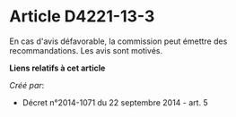 # Article D4221-13-3

En cas d'avis défavorable, la commission peut émettre des recommandations. Les avis sont motivés.

**Liens relatifs à cet article**

_Créé par_:

  - Décret n°2014-1071 du 22 septembre 2014 - art. 5

